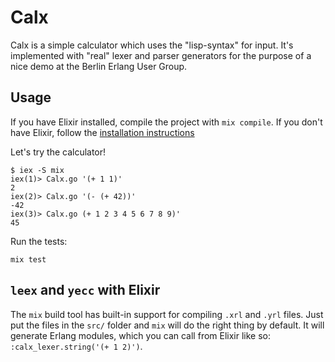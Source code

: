# Calx

Calx is a simple calculator which uses the "lisp-syntax" for
input. It's implemented with "real" lexer and parser generators for
the purpose of a nice demo at the Berlin Erlang User Group.

## Usage

If you have Elixir installed, compile the project with `mix
compile`. If you don't have Elixir, follow the
[installation instructions](http://elixir-lang.org/install.html)

Let's try the calculator!
```
$ iex -S mix
iex(1)> Calx.go '(+ 1 1)'
2
iex(2)> Calx.go '(- (+ 42))'
-42
iex(3)> Calx.go (+ 1 2 3 4 5 6 7 8 9)'
45
```

Run the tests:
```
mix test
```

## `leex` and `yecc` with Elixir

The `mix` build tool has built-in support for compiling `.xrl` and
`.yrl` files. Just put the files in the `src/` folder and `mix` will
do the right thing by default. It will generate Erlang modules, which
you can call from Elixir like so: `:calx_lexer.string('(+ 1 2)')`.
